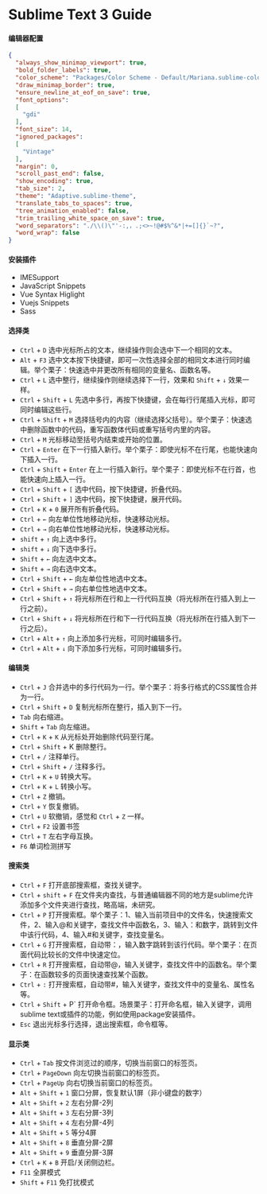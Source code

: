 # Sublime Text 3 Guide

#### 编辑器配置
```json
{
  "always_show_minimap_viewport": true,
  "bold_folder_labels": true,
  "color_scheme": "Packages/Color Scheme - Default/Mariana.sublime-color-scheme",
  "draw_minimap_border": true,
  "ensure_newline_at_eof_on_save": true,
  "font_options":
  [
    "gdi"
  ],
  "font_size": 14,
  "ignored_packages":
  [
    "Vintage"
  ],
  "margin": 0,
  "scroll_past_end": false,
  "show_encoding": true,
  "tab_size": 2,
  "theme": "Adaptive.sublime-theme",
  "translate_tabs_to_spaces": true,
  "tree_animation_enabled": false,
  "trim_trailing_white_space_on_save": true,
  "word_separators": "./\\()\"'-:,，.;<>~!@#$%^&*|+=[]{}`~?",
  "word_wrap": false
}
```
#### 安装插件
- IMESupport
- JavaScript Snippets
- Vue Syntax Higlight
- Vuejs Snippets
- Sass
#### 选择类
- `Ctrl` + `D` 选中光标所占的文本，继续操作则会选中下一个相同的文本。
- `Alt` + `F3` 选中文本按下快捷键，即可一次性选择全部的相同文本进行同时编辑。举个栗子：快速选中并更改所有相同的变量名、函数名等。
- `Ctrl` + `L` 选中整行，继续操作则继续选择下一行，效果和 `Shift` + `↓` 效果一样。
- `Ctrl` + `Shift` + `L` 先选中多行，再按下快捷键，会在每行行尾插入光标，即可同时编辑这些行。
- `Ctrl` + `Shift` + `M` 选择括号内的内容（继续选择父括号）。举个栗子：快速选中删除函数中的代码，重写函数体代码或重写括号内里的内容。
- `Ctrl` + `M` 光标移动至括号内结束或开始的位置。
- `Ctrl` + `Enter` 在下一行插入新行。举个栗子：即使光标不在行尾，也能快速向下插入一行。
- `Ctrl` + `Shift` + `Enter` 在上一行插入新行。举个栗子：即使光标不在行首，也能快速向上插入一行。
- `Ctrl` + `Shift` + `[` 选中代码，按下快捷键，折叠代码。
- `Ctrl` + `Shift` + `]` 选中代码，按下快捷键，展开代码。
- `Ctrl` + `K` + `0` 展开所有折叠代码。
- `Ctrl` + `←` 向左单位性地移动光标，快速移动光标。
- `Ctrl` + `→` 向右单位性地移动光标，快速移动光标。
- `shift` + `↑` 向上选中多行。
- `shift` + `↓` 向下选中多行。
- `Shift` + `←` 向左选中文本。
- `Shift` + `→` 向右选中文本。
- `Ctrl` + `Shift` + `←` 向左单位性地选中文本。
- `Ctrl` + `Shift` + `→` 向右单位性地选中文本。
- `Ctrl` + `Shift` + `↑` 将光标所在行和上一行代码互换（将光标所在行插入到上一行之前）。
- `Ctrl` + `Shift` + `↓` 将光标所在行和下一行代码互换（将光标所在行插入到下一行之后）。
- `Ctrl` + `Alt` + `↑` 向上添加多行光标，可同时编辑多行。
- `Ctrl` + `Alt` + `↓` 向下添加多行光标，可同时编辑多行。
#### 编辑类
- `Ctrl` + `J` 合并选中的多行代码为一行。举个栗子：将多行格式的CSS属性合并为一行。
- `Ctrl` + `Shift` + `D` 复制光标所在整行，插入到下一行。
- `Tab` 向右缩进。
- `Shift` + `Tab` 向左缩进。
- `Ctrl` + `K` + `K` 从光标处开始删除代码至行尾。
- `Ctrl` + `Shift` + K 删除整行。
- `Ctrl` + `/` 注释单行。
- `Ctrl` + `Shift` + `/` 注释多行。
- `Ctrl` + `K` + `U` 转换大写。
- `Ctrl` + `K` + `L` 转换小写。
- `Ctrl` + `Z` 撤销。
- `Ctrl` + `Y` 恢复撤销。
- `Ctrl` + `U` 软撤销，感觉和 `Ctrl` + `Z` 一样。
- `Ctrl` + `F2` 设置书签
- `Ctrl` + `T` 左右字母互换。
- `F6` 单词检测拼写
#### 搜索类
- `Ctrl` + `F` 打开底部搜索框，查找关键字。
- `Ctrl` + `shift` + `F` 在文件夹内查找，与普通编辑器不同的地方是sublime允许添加多个文件夹进行查找，略高端，未研究。
- `Ctrl` + `P` 打开搜索框。举个栗子：1、输入当前项目中的文件名，快速搜索文件，2、输入@和关键字，查找文件中函数名，3、输入：和数字，跳转到文件中该行代码，4、输入#和关键字，查找变量名。
- `Ctrl` + `G` 打开搜索框，自动带：，输入数字跳转到该行代码。举个栗子：在页面代码比较长的文件中快速定位。
- `Ctrl` + `R` 打开搜索框，自动带@，输入关键字，查找文件中的函数名。举个栗子：在函数较多的页面快速查找某个函数。
- `Ctrl` + `:` 打开搜索框，自动带#，输入关键字，查找文件中的变量名、属性名等。
- `Ctrl` + `Shift` + P` 打开命令框。场景栗子：打开命名框，输入关键字，调用sublime text或插件的功能，例如使用package安装插件。
- `Esc` 退出光标多行选择，退出搜索框，命令框等。
#### 显示类
- `Ctrl` + `Tab` 按文件浏览过的顺序，切换当前窗口的标签页。
- `Ctrl` + `PageDown` 向左切换当前窗口的标签页。
- `Ctrl` + `PageUp` 向右切换当前窗口的标签页。
- `Alt` + `Shift` + `1` 窗口分屏，恢复默认1屏（非小键盘的数字）
- `Alt` + `Shift` + `2` 左右分屏-2列
- `Alt` + `Shift` + `3` 左右分屏-3列
- `Alt` + `Shift` + `4` 左右分屏-4列
- `Alt` + `Shift` + `5` 等分4屏
- `Alt` + `Shift` + `8` 垂直分屏-2屏
- `Alt` + `Shift` + `9` 垂直分屏-3屏
- `Ctrl` + `K` + `B` 开启/关闭侧边栏。
- `F11` 全屏模式
- `Shift` + `F11` 免打扰模式
